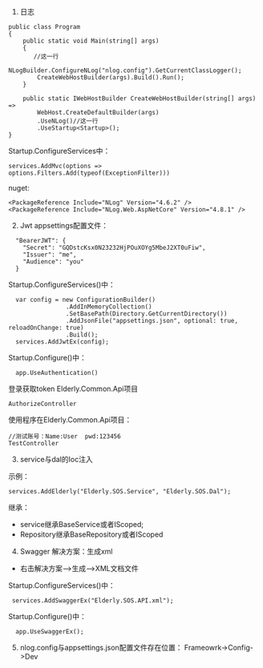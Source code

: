 1. 日志 
```
public class Program
{
    public static void Main(string[] args)
    {
       //这一行
        NLogBuilder.ConfigureNLog("nlog.config").GetCurrentClassLogger();
        CreateWebHostBuilder(args).Build().Run();
    }

    public static IWebHostBuilder CreateWebHostBuilder(string[] args) =>
        WebHost.CreateDefaultBuilder(args)
        .UseNLog()//这一行
        .UseStartup<Startup>();
}
```
Startup.ConfigureServices中：
```
services.AddMvc(options => options.Filters.Add(typeof(ExceptionFilter)))
```
nuget:
```
<PackageReference Include="NLog" Version="4.6.2" />
<PackageReference Include="NLog.Web.AspNetCore" Version="4.8.1" />
```
2. Jwt
appsettings配置文件：
```
  "BearerJWT": {
    "Secret": "GQDstcKsx0N23232HjPOuXOYg5MbeJ2XT0uFiw",
    "Issuer": "me",
    "Audience": "you"
  }
```

Startup.ConfigureServices()中：
```
  var config = new ConfigurationBuilder()
                .AddInMemoryCollection()
                .SetBasePath(Directory.GetCurrentDirectory())
                .AddJsonFile("appsettings.json", optional: true, reloadOnChange: true)
                .Build();
  services.AddJwtEx(config);
```
Startup.Configure()中：
```
  app.UseAuthentication()
```

登录获取token
Elderly.Common.Api项目
```
AuthorizeController
```
使用程序在Elderly.Common.Api项目：
```
//测试账号：Name:User  pwd:123456
TestController
```
3. service与dal的Ioc注入

示例：
```
services.AddElderly("Elderly.SOS.Service", "Elderly.SOS.Dal");
```
继承：

- service继承BaseService或者IScoped;
- Repository继承BaseRepository或者IScoped

4. Swagger
解决方案：生成xml
- 右击解决方案-->生成-->XML文档文件

Startup.ConfigureServices()中：
```
 services.AddSwaggerEx("Elderly.SOS.API.xml");
```
Startup.Configure()中：
```
  app.UseSwaggerEx();
```
5. nlog.config与appsettings.json配置文件存在位置：
Frameowrk->Config->Dev
